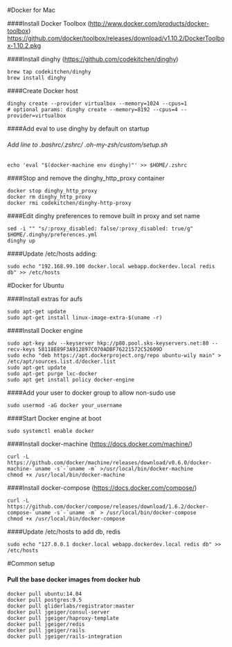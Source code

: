 #Docker for Mac

####Install Docker Toolbox (http://www.docker.com/products/docker-toolbox)
https://github.com/docker/toolbox/releases/download/v1.10.2/DockerToolbox-1.10.2.pkg

####Install dinghy (https://github.com/codekitchen/dinghy)
```shell
brew tap codekitchen/dinghy
brew install dinghy
```

####Create Docker host
```shell
dinghy create --provider virtualbox --memory=1024 --cpus=1
# optional params: dinghy create --memory=8192 --cpus=4 --provider=virtualbox
````

####Add eval to use dinghy by default on startup
###### Add line to .bashrc/.zshrc/ .oh-my-zsh/custom/setup.sh
```shell
echo 'eval "$(docker-machine env dinghy)"' >> $HOME/.zshrc
```

####Stop and remove the dinghy_http_proxy container
```shell
docker stop dinghy_http_proxy
docker rm dinghy_http_proxy
docker rmi codekitchen/dinghy-http-proxy
```

####Edit dinghy preferences to remove built in proxy and set name
```shell
sed -i "" "s/:proxy_disabled: false/:proxy_disabled: true/g" $HOME/.dinghy/preferences.yml
dinghy up
```

####Update /etc/hosts adding:
```shell
sudo echo "192.168.99.100 docker.local webapp.dockerdev.local redis db" >> /etc/hosts
```

#Docker for Ubuntu

####Install extras for aufs
```shell
sudo apt-get update
sudo apt-get install linux-image-extra-$(uname -r)
```

####Install Docker engine
```shell
sudo apt-key adv --keyserver hkp://p80.pool.sks-keyservers.net:80 --recv-keys 58118E89F3A912897C070ADBF76221572C52609D
sudo echo "deb https://apt.dockerproject.org/repo ubuntu-wily main" > /etc/apt/sources.list.d/docker.list
sudo apt-get update
sudo apt-get purge lxc-docker
sudo apt get install policy docker-engine
```

####Add your user to docker group to allow non-sudo use
```shell
sudo usermod -aG docker your_username
```

####Start Docker engine at boot
```shell
sudo systemctl enable docker
```

####Install docker-machine (https://docs.docker.com/machine/)
```shell
curl -L https://github.com/docker/machine/releases/download/v0.6.0/docker-machine-`uname -s`-`uname -m` >/usr/local/bin/docker-machine
chmod +x /usr/local/bin/docker-machine
```

####Install docker-compose (https://docs.docker.com/compose/)
```shell
curl -L https://github.com/docker/compose/releases/download/1.6.2/docker-compose-`uname -s`-`uname -m` > /usr/local/bin/docker-compose
chmod +x /usr/local/bin/docker-compose
```

####Update /etc/hosts to add db, redis
```shell
sudo echo "127.0.0.1 docker.local webapp.dockerdev.local redis db" >> /etc/hosts
```

#Common setup

#### Pull the base docker images from docker hub
```shell
docker pull ubuntu:14.04
docker pull postgres:9.5
docker pull gliderlabs/registrator:master
docker pull jgeiger/consul-server
docker pull jgeiger/haproxy-template
docker pull jgeiger/redis
docker pull jgeiger/rails
docker pull jgeiger/rails-integration
```
